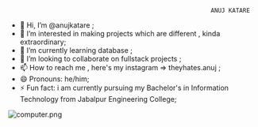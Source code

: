                                                              ANUJ KATARE
- 👋 Hi, I’m @anujkatare ;
- 👀 I’m interested in making projects which are different , kinda extraordinary;
- 🌱 I’m currently learning database ;
- 💞️ I’m looking to collaborate on fullstack projects ;
- 📫 How to reach me , here's my instagram => theyhates.anuj ;
- 😄 Pronouns: he/him;
- ⚡ Fun fact: i am currently pursuing my Bachelor's in Information Technology from Jabalpur Engineering College;


![computer.png](https://github.com/user-attachments/assets/9492c6e3-b4c5-478d-8b05-a54fe78e1848)

